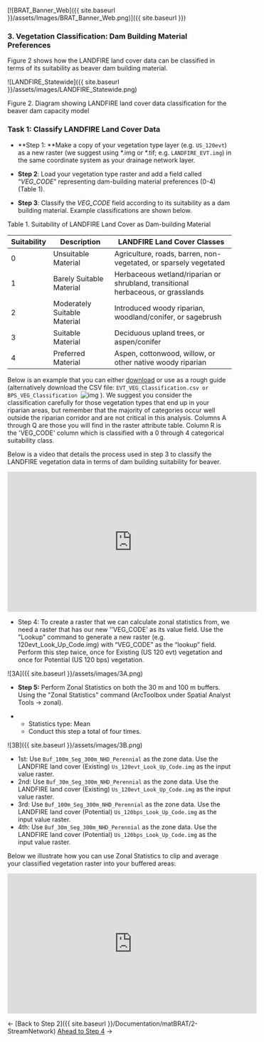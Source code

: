 [![BRAT_Banner_Web]({{ site.baseurl }}/assets/Images/BRAT_Banner_Web.png)]({{ site.baseurl }})



### 3. Vegetation Classification: Dam Building Material Preferences

Figure 2 shows how the LANDFIRE land cover data can be classified in terms of its suitability as beaver dam building material.

![LANDFIRE_Statewide]({{ site.baseurl }}/assets/images/LANDFIRE_Statewide.png)

Figure 2. Diagram showing LANDFIRE land cover data classification for the beaver dam capacity model



### Task 1: Classify LANDFIRE Land Cover Data

- **Step 1: **Make a copy of your vegetation type layer (e.g.  `US_120evt`) as a new raster (we suggest using *.img or *.tif; e.g. `LANDFIRE_EVT.img`) in the same coordinate system as your drainage network layer. 


- **Step 2**: Load your vegetation type raster and add a field called “*VEG_CODE*” representing dam-building material preferences (0-4) (Table 1). 


- **Step 3**: Classify the *VEG_CODE* field according to its suitability as a dam building material.  Example classifications are shown below.

Table 1. Suitability of LANDFIRE Land Cover as Dam-building Material 

| Suitability | Description                  | LANDFIRE Land Cover Classes              |
| ----------- | ---------------------------- | ---------------------------------------- |
| 0           | Unsuitable Material          | Agriculture, roads, barren, non-vegetated, or sparsely vegetated |
| 1           | Barely Suitable Material     | Herbaceous wetland/riparian or shrubland, transitional herbaceous, or grasslands |
| 2           | Moderately Suitable Material | Introduced woody riparian, woodland/conifer, or sagebrush |
| 3           | Suitable Material            | Deciduous upland trees, or aspen/conifer |
| 4           | Preferred Material           | Aspen, cottonwood, willow, or other native woody riparian |

Below is an example that you can either [download](https://docs.google.com/spreadsheets/d/1PrAi4-XPXafwItsISl2MJguihEW040sMQcNmu6QBsnc/edit#gid=474915990) or use as a rough guide (alternatively  download the CSV file: `EVT_VEG_Classification.csv or BPS_VEG_Classification `![img](http://brat.joewheaton.org/_/rsrc/1468872198624/home/documentation/manual-implementation/beaver-dam-capacity-model/3-wood-for-building-materials/Excel_icon.gif) ). We suggest you consider the classification carefully for those vegetation types that end up in your riparian areas, but remember that the majority of categories occur well outside the riparian corridor and are not critical in this analysis. Columns A through Q are those you will find in the raster attribute table. Column R is the 'VEG_CODE' column which is classified with a 0 through 4 categorical suitability class.



Below is a video that details the process used in step 3 to classify the LANDFIRE vegetation data in terms of dam building suitability for beaver. 

<iframe width="560" height="315" src="https://www.youtube.com/embed/wg5fOX1yaTA" frameborder="0" allowfullscreen></iframe>

- Step 4: To create a raster that we can calculate zonal statistics from, we need a raster that has our new ''VEG_CODE' as its value field. Use the "Lookup" command to generate a new raster (e.g. 120evt_Look_Up_Code.img) with “VEG_CODE” as the “lookup” field. Perform this step twice, once for Existing (US 120 evt) vegetation and once for Potential (US 120 bps) vegetation.

![3A]({{ site.baseurl }}/assets/images/3A.png)

- **Step 5:** Perform Zonal Statistics on both the 30 m and 100 m buffers.  Using the "Zonal Statistics" command (ArcToolbox under Spatial Analyst Tools -> zonal).


- - Statistics type: Mean
  - Conduct this step a total of four times.

![3B]({{ site.baseurl }}/assets/images/3B.png)

- 1st: Use `Buf_100m_Seg_300m_NHD_Perennial` as the zone data. Use the LANDFIRE land cover     (Existing) `Us_120evt_Look_Up_Code.img` as the input value raster.
- 2nd: Use `Buf_30m_Seg_300m_NHD_Perennial` as the zone data. Use the LANDFIRE land cover       (Existing) `Us_120evt_Look_Up_Code.img` as the input value raster.
- 3rd: Use `Buf_100m_Seg_300m_NHD_Perennial` as the zone data. Use the LANDFIRE land cover (Potential) `Us_120bps_Look_Up_Code.img` as the input value raster.
- 4th: Use `Buf_30m_Seg_300m_NHD_Perennial` as the zone data. Use the LANDFIRE land cover (Potential) `Us_120bps_Look_Up_Code.img` as the input value raster.

Below we illustrate how you can use Zonal Statistics to clip and average your classified vegetation raster into your buffered areas:

<iframe width="560" height="315" src="https://www.youtube.com/embed/dUM7jOU8J2o" frameborder="0" allowfullscreen></iframe>

<- [Back to Step 2]({{ site.baseurl }}/Documentation/matBRAT/2-StreamNetwork)        [Ahead to Step 4](http://brat.joewheaton.org/home/documentation/manual-implementation/beaver-dam-capacity-model/4-dam-building-at-base-flow) ->